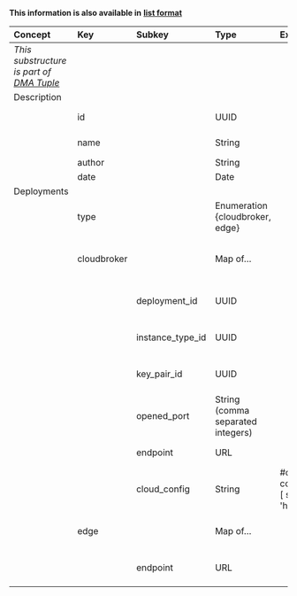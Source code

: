 
<style>
  .md-content__button {
    display: none;
  }
</style>

**This information is also available in** **[list format](/attributes/deployment/)**

| Concept                                                  | Key         | Subkey           | Type                              | Example Value                                                  | Comment                                                  | Condition   |
|:---------------------------------------------------------|:------------|:-----------------|:----------------------------------|:---------------------------------------------------------------|:---------------------------------------------------------|:------------|
| *This substructure is part of [DMA Tuple](dma_tuple.md)* |             |                  |                                   |                                                                |                                                          |             |
| Description                                              |             |                  |                                   |                                                                |                                                          |             |
|                                                          | id          |                  | UUID                              |                                                                | DIGITbrain reference                                     | auto        |
|                                                          | name        |                  | String                            |                                                                | Short name for the node/device                           | mandatory   |
|                                                          | author      |                  | String                            |                                                                | Created by                                               | mandatory   |
|                                                          | date        |                  | Date                              |                                                                | Created on                                               | auto        |
| Deployments                                              |             |                  |                                   |                                                                |                                                          |             |
|                                                          | type        |                  | Enumeration {cloudbroker, edge}   |                                                                | computing centre                                         | mandatory   |
|                                                          | cloudbroker |                  | Map of…                           |                                                                | Configuration data for a CloudBroker instance            |             |
|                                                          |             | deployment_id    | UUID                              |                                                                | ID of CloudBroker Deployment                             |             |
|                                                          |             | instance_type_id | UUID                              |                                                                | ID of CloudBroker InstanceType                           |             |
|                                                          |             | key_pair_id      | UUID                              |                                                                | ID of CloudBroker Key Pair                               |             |
|                                                          |             | opened_port      | String (comma separated integers) |                                                                | Ports to open at cloud side                              |             |
|                                                          |             | endpoint         | URL                               |                                                                | Endpoint of the CB Platform                              |             |
|                                                          |             | cloud_config     | String                            | #cloud-config\nruncmd:\n- [ sh, -xc, \"echo 'hello world!'\" ] | cloud-init configuration for contextualisation of the VM |             |
|                                                          | edge        |                  | Map of…                           |                                                                | Connection data for a bring-your-own edge                |             |
|                                                          |             | endpoint         | URL                               |                                                                | accesible IP or FQDN of edge device                      |             |